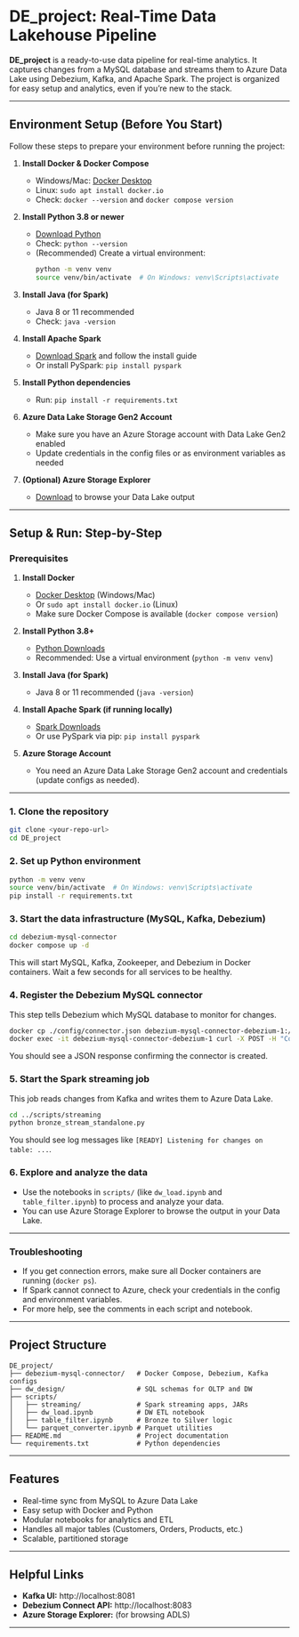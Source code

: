 

# DE_project: Real-Time Data Lakehouse Pipeline

**DE_project** is a ready-to-use data pipeline for real-time analytics. It captures changes from a MySQL database and streams them to Azure Data Lake using Debezium, Kafka, and Apache Spark. The project is organized for easy setup and analytics, even if you’re new to the stack.

---

## Environment Setup (Before You Start)

Follow these steps to prepare your environment before running the project:

1. **Install Docker & Docker Compose**
   - Windows/Mac: [Docker Desktop](https://www.docker.com/products/docker-desktop/)
   - Linux: `sudo apt install docker.io`
   - Check: `docker --version` and `docker compose version`

2. **Install Python 3.8 or newer**
   - [Download Python](https://www.python.org/downloads/)
   - Check: `python --version`
   - (Recommended) Create a virtual environment:
     ```bash
     python -m venv venv
     source venv/bin/activate  # On Windows: venv\Scripts\activate
     ```

3. **Install Java (for Spark)**
   - Java 8 or 11 recommended
   - Check: `java -version`

4. **Install Apache Spark**
   - [Download Spark](https://spark.apache.org/downloads.html) and follow the install guide
   - Or install PySpark: `pip install pyspark`

5. **Install Python dependencies**
   - Run: `pip install -r requirements.txt`

6. **Azure Data Lake Storage Gen2 Account**
   - Make sure you have an Azure Storage account with Data Lake Gen2 enabled
   - Update credentials in the config files or as environment variables as needed

7. **(Optional) Azure Storage Explorer**
   - [Download](https://azure.microsoft.com/en-us/products/storage/storage-explorer/) to browse your Data Lake output

---


## Setup & Run: Step-by-Step

### Prerequisites

1. **Install Docker**
   - [Docker Desktop](https://www.docker.com/products/docker-desktop/) (Windows/Mac)
   - Or `sudo apt install docker.io` (Linux)
   - Make sure Docker Compose is available (`docker compose version`)

2. **Install Python 3.8+**
   - [Python Downloads](https://www.python.org/downloads/)
   - Recommended: Use a virtual environment (`python -m venv venv`)

3. **Install Java (for Spark)**
   - Java 8 or 11 recommended (`java -version`)

4. **Install Apache Spark (if running locally)**
   - [Spark Downloads](https://spark.apache.org/downloads.html)
   - Or use PySpark via pip: `pip install pyspark`

5. **Azure Storage Account**
   - You need an Azure Data Lake Storage Gen2 account and credentials (update configs as needed).

---

### 1. Clone the repository
```bash
git clone <your-repo-url>
cd DE_project
```

### 2. Set up Python environment
```bash
python -m venv venv
source venv/bin/activate  # On Windows: venv\Scripts\activate
pip install -r requirements.txt
```

### 3. Start the data infrastructure (MySQL, Kafka, Debezium)
```bash
cd debezium-mysql-connector
docker compose up -d
```
This will start MySQL, Kafka, Zookeeper, and Debezium in Docker containers. Wait a few seconds for all services to be healthy.

### 4. Register the Debezium MySQL connector
This step tells Debezium which MySQL database to monitor for changes.
```bash
docker cp ./config/connector.json debezium-mysql-connector-debezium-1:/connector.json
docker exec -it debezium-mysql-connector-debezium-1 curl -X POST -H "Content-Type: application/json" --data @/connector.json http://localhost:8083/connectors
```
You should see a JSON response confirming the connector is created.

### 5. Start the Spark streaming job
This job reads changes from Kafka and writes them to Azure Data Lake.
```bash
cd ../scripts/streaming
python bronze_stream_standalone.py
```
You should see log messages like `[READY] Listening for changes on table: ...`.

### 6. Explore and analyze the data
- Use the notebooks in `scripts/` (like `dw_load.ipynb` and `table_filter.ipynb`) to process and analyze your data.
- You can use Azure Storage Explorer to browse the output in your Data Lake.

---

### Troubleshooting
- If you get connection errors, make sure all Docker containers are running (`docker ps`).
- If Spark cannot connect to Azure, check your credentials in the config and environment variables.
- For more help, see the comments in each script and notebook.

---

## Project Structure
```
DE_project/
├── debezium-mysql-connector/   # Docker Compose, Debezium, Kafka configs
├── dw_design/                  # SQL schemas for OLTP and DW
├── scripts/
│   ├── streaming/              # Spark streaming apps, JARs
│   ├── dw_load.ipynb           # DW ETL notebook
│   ├── table_filter.ipynb      # Bronze to Silver logic
│   └── parquet_converter.ipynb # Parquet utilities
├── README.md                   # Project documentation
└── requirements.txt            # Python dependencies
```

---

## Features
- Real-time sync from MySQL to Azure Data Lake
- Easy setup with Docker and Python
- Modular notebooks for analytics and ETL
- Handles all major tables (Customers, Orders, Products, etc.)
- Scalable, partitioned storage

---

## Helpful Links
- **Kafka UI:** http://localhost:8081
- **Debezium Connect API:** http://localhost:8083
- **Azure Storage Explorer:** (for browsing ADLS)

---
